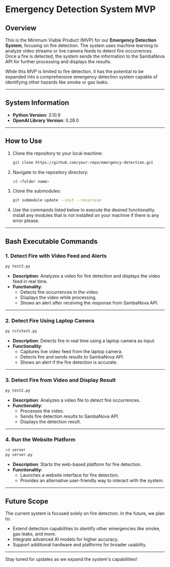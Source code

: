 # Emergency Detection System MVP

## Overview

This is the Minimum Viable Product (MVP) for our **Emergency Detection System**, focusing on fire detection. The system uses machine learning to analyze video streams or live camera feeds to detect fire occurrences. Once a fire is detected, the system sends the information to the SambaNova API for further processing and displays the results.

While this MVP is limited to fire detection, it has the potential to be expanded into a comprehensive emergency detection system capable of identifying other hazards like smoke or gas leaks.

---

## System Information

- **Python Version**: 3.10.9
- **OpenAI Library Version**: 0.28.0

---

## How to Use

1. Clone the repository to your local machine:
   ```bash
   git clone https://github.com/your-repo/emergency-detection.git
   ```


2. Navigate to the repository directory:
   ```bash
   cd <folder name>
   ```

3. Clone the submodules:
   ```bash
   git submodule update --init --recursive
   ```

4. Use the commands listed below to execute the desired functionality. install any modules that is not installed on your machine if there is any error please.

---

## Bash Executable Commands

### 1. **Detect Fire with Video Feed and Alerts**
```bash
py test3.py
```
- **Description**: Analyzes a video for fire detection and displays the video feed in real time.
- **Functionality**:
  - Detects fire occurrences in the video.
  - Displays the video while processing.
  - Shows an alert after receiving the response from SambaNova API.

---

### 2. **Detect Fire Using Laptop Camera**
```bash
py cctvtest.py
```
- **Description**: Detects fire in real time using a laptop camera as input.
- **Functionality**:
  - Captures live video feed from the laptop camera.
  - Detects fire and sends results to SambaNova API.
  - Shows an alert if the fire detection is accurate.

---

### 3. **Detect Fire from Video and Display Result**
```bash
py test2.py
```
- **Description**: Analyzes a video file to detect fire occurrences.
- **Functionality**:
  - Processes the video.
  - Sends fire detection results to SambaNova API.
  - Displays the detection result.

---

### 4. **Run the Website Platform**
```bash
cd server
py server.py
```
- **Description**: Starts the web-based platform for fire detection.
- **Functionality**:
  - Launches a website interface for fire detection.
  - Provides an alternative user-friendly way to interact with the system.

---

## Future Scope

The current system is focused solely on fire detection. In the future, we plan to:
- Extend detection capabilities to identify other emergencies like smoke, gas leaks, and more.
- Integrate advanced AI models for higher accuracy.
- Support additional hardware and platforms for broader usability.

---

Stay tuned for updates as we expand the system's capabilities!

